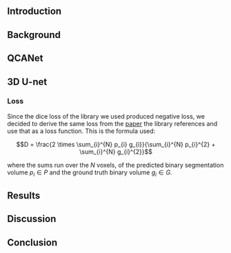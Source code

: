 
## Introduction

## Background

## QCANet

## 3D U-net

### Loss

Since the dice loss of the library we used produced negative loss, we decided to derive the same loss from the [paper](https://arxiv.org/pdf/1606.04797.pdf) the library references and use that as a loss function. This is the formula used:

$$D = \frac{2 \times \sum_{i}^{N} p_{i} g_{i}}{\sum_{i}^{N} p_{i}^{2} + \sum_{i}^{N} g_{i}^{2}}$$

where the sums run over the $N$ voxels, of the predicted binary segmentation volume $p_i \in P$ and the ground truth binary volume $g_i \in G$.

## Results

## Discussion

## Conclusion
